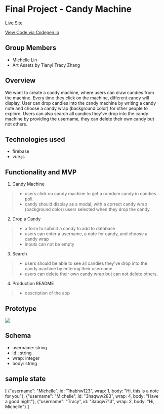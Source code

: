 # Final Project - Candy Machine 

[Live Site](https://michelleamazinglin.github.io/Candy-Machine/)


[View Code via Codepen.io](https://codepen.io/ml4567/pen/poROxER?editors=1010)


## Group Members
* Michelle Lin
* Art Assets by Tianyi Tracy Zhang

## Overview

We want to create a candy machine, where users can draw candies from the machine. Every time they click on the machine, different candy will display. User can drop candies into the candy machine by writing a candy note and choose a candy wrap (background color) for other people to explore.
Users can also search all candies they've drop into the candy machine by providing the username, they can delete their own candy but not others.

## Technologies used
* firebase
* vue.js


## Functionality and MVP
1. Candy Machine
> * users click on candy machine to get a ramdom candy in candies poll.
> * candy should display as a modal, with a correct candy wrap (background color) users selected when they drop the candy.
2. Drop a Candy
> * a form to submit a candy to add to database
> * users can enter a username, a note for candy, and choose a candy wrap
> * inputs can not be empty
3. Search
> * users should be able to see all candies they've drop into the candy machine by entering their username
> * users can delete their own candy wrap but can not delete others.
4. Production README
> * description of the app



## Prototype

![](https://i.imgur.com/SBPATUz.png)

## Schema

* username: string
* id : string
* wrap: integer
* body: string

## sample state

[
{"username": "Michelle", id: "1habhw123", wrap: 1, body: "Hi, this is a note for you"},
{"username": "Michelle", id: "3haqww283", wrap: 4, body: "Have a good night"},
{"username": "Tracy", id: "3abqw713", wrap: 2, body: "Hi, Michelle"}
]

